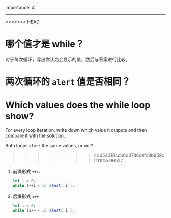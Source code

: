 importance: 4

---

<<<<<<< HEAD
# 哪个值才是 while？

对于每次循环，写出你认为会显示的值，然后与答案进行比较。

两次循环的 `alert` 值是否相同？
=======
# Which values does the while loop show?

For every loop iteration, write down which value it outputs and then compare it with the solution.

Both loops `alert` the same values, or not?
>>>>>>> 4d654318ccb6d37d6cefc9b859cf111ff3c96b27

1. 前缀形式 `++i`:

    ```js
    let i = 0;
    while (++i < 5) alert( i );
    ```
2. 后缀形式 `i++`

    ```js
    let i = 0;
    while (i++ < 5) alert( i );
    ```
